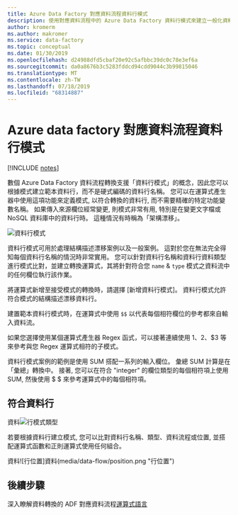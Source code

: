 ```yaml
---
title: Azure Data Factory 對應資料流程資料行模式
description: 使用對應資料流程中的 Azure Data Factory 資料行模式來建立一般化資料轉換模式
author: kromerm
ms.author: makromer
ms.service: data-factory
ms.topic: conceptual
ms.date: 01/30/2019
ms.openlocfilehash: d24988dfd5cbaf20e92c5afbbc39dc0c78e3ef6a
ms.sourcegitcommit: da0a8676b3c5283fddcd94cdd9044c3b99815046
ms.translationtype: MT
ms.contentlocale: zh-TW
ms.lasthandoff: 07/18/2019
ms.locfileid: "68314887"
---
```

# <a name="azure-data-factory-mapping-data-flows-column-patterns"></a>Azure data factory 對應資料流程資料行模式

[!INCLUDE [notes](../../includes/data-factory-data-flow-preview.md)]

數個 Azure Data Factory 資料流程轉換支援「資料行模式」的概念，因此您可以根據模式建立範本資料行，而不是硬式編碼的資料行名稱。 您可以在運算式產生器中使用這項功能來定義模式, 以符合轉換的資料行, 而不需要精確的特定功能變數名稱。 如果傳入來源欄位經常變更, 則模式非常有用, 特別是在變更文字檔或 NoSQL 資料庫中的資料行時。 這種情況有時稱為「架構漂移」。

![資料行模式](media/data-flow/columnpattern2.png "資料行模式")

資料行模式可用於處理結構描述漂移案例以及一般案例。 這對於您在無法完全得知每個資料行名稱的情況時非常實用。 您可以針對資料行名稱和資料行資料類型進行模式比對，並建立轉換運算式，其將針對符合您 `name` & `type` 模式之資料流中的任何欄位執行該作業。

將運算式新增至接受模式的轉換時，請選擇 [新增資料行模式]。 資料行模式允許符合模式的結構描述漂移資料行。

建置範本資料行模式時，在運算式中使用 `$$` 以代表每個相符欄位的參考都來自輸入資料流。

如果您選擇使用某個運算式產生器 Regex 函式，可以接著連續使用 $1、$2、$3 等來參考與您 Regex 運算式相符的子模式。

資料行模式案例的範例是使用 SUM 搭配一系列的輸入欄位。 彙總 SUM 計算是在「彙總」轉換中。 接著, 您可以在符合 "integer" 的欄位類型的每個相符項上使用 SUM, 然後使用 $ $ 來參考運算式中的每個相符項。

## <a name="match-columns"></a>符合資料行
資料![行模式類型](media/data-flow/pattern2.png "模式類型")

若要根據資料行建立模式, 您可以比對資料行名稱、類型、資料流程或位置, 並搭配運算式函數和正則運算式使用任何組合。

資料![行位置]資料(media/data-flow/position.png "行位置")

## <a name="next-steps"></a>後續步驟
深入瞭解資料轉換的 ADF 對應資料流程[運算式語言](http://aka.ms/dataflowexpressions)
